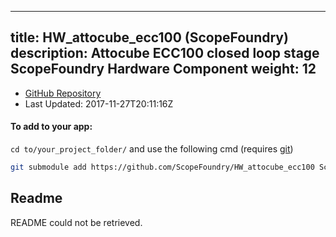 
---
title: HW_attocube_ecc100 (ScopeFoundry)
description: Attocube ECC100 closed loop stage ScopeFoundry Hardware Component
weight: 12
---
- [GitHub Repository](https://github.com/ScopeFoundry/HW_attocube_ecc100)
- Last Updated: 2017-11-27T20:11:16Z


#### To add to your app:

`cd to/your_project_folder/` and use the following cmd (requires [git](/docs/100_development-environment/20_git/))

```bash
git submodule add https://github.com/ScopeFoundry/HW_attocube_ecc100 ScopeFoundryHW/attocube_ecc100
```


## Readme
README could not be retrieved.
